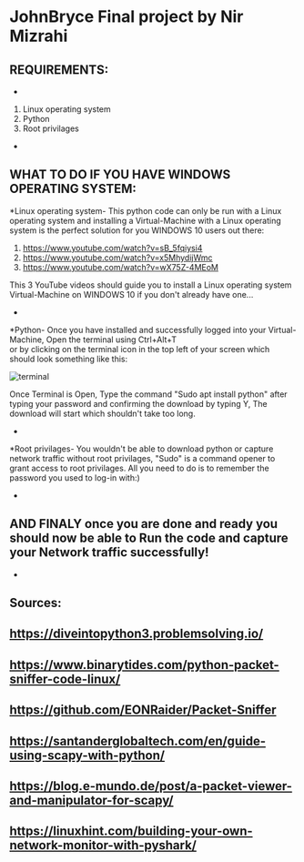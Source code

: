 # JohnBryce Final project by Nir Mizrahi

REQUIREMENTS:
-

-
1) Linux operating system
2) Python
3) Root privilages
-




WHAT TO DO IF YOU HAVE WINDOWS OPERATING SYSTEM:
-

*Linux operating system- This python code can only be run with a Linux operating system and installing a Virtual-Machine with a Linux operating
system is the perfect solution for you WINDOWS 10 users out there:
1) https://www.youtube.com/watch?v=sB_5fqiysi4
2) https://www.youtube.com/watch?v=x5MhydijWmc
3) https://www.youtube.com/watch?v=wX75Z-4MEoM

This 3 YouTube videos should guide you to install a Linux operating system Virtual-Machine on WINDOWS 10 if you don't already have one...

-

*Python- Once you have installed and successfully logged into your Virtual-Machine, 
Open the terminal using  Ctrl+Alt+T  
or by clicking on the terminal icon in the top left of your screen which should look something like this:

![terminal](https://user-images.githubusercontent.com/87423500/125613556-51b969d9-3d3b-4358-8d94-31c9f1ceb11f.png)

Once Terminal is Open, Type the command "Sudo apt install python" after typing your password and confirming the download by typing Y, The download will start which shouldn't take too long.

-

*Root privilages- You wouldn't be able to download python or capture network traffic without root privilages, "Sudo" is a command opener to grant access to root privilages.
All you need to do is to remember the password you used to log-in with:)

-


AND FINALY once you are done and ready you should now be able to Run the code and capture your Network traffic successfully!
--
-

Sources:
-



https://diveintopython3.problemsolving.io/
-
https://www.binarytides.com/python-packet-sniffer-code-linux/
-
https://github.com/EONRaider/Packet-Sniffer
-
https://santanderglobaltech.com/en/guide-using-scapy-with-python/
-
https://blog.e-mundo.de/post/a-packet-viewer-and-manipulator-for-scapy/
-
https://linuxhint.com/building-your-own-network-monitor-with-pyshark/
-

